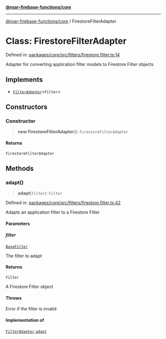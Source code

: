 [**@roar-firebase-functions/core**](../README.md)

***

[@roar-firebase-functions/core](../README.md) / FirestoreFilterAdapter

# Class: FirestoreFilterAdapter

Defined in: [packages/core/src/filters/firestore.filter.ts:14](https://github.com/yeatmanlab/roar-firebase-functions/blob/24ea7b8e0f05ba2fca7d62901c43f15726f15a89/packages/core/src/filters/firestore.filter.ts#L14)

Adapter for converting application filter models to Firestore Filter objects

## Implements

- [`FilterAdapter`](../interfaces/FilterAdapter.md)\<`Filter`\>

## Constructors

### Constructor

> **new FirestoreFilterAdapter**(): `FirestoreFilterAdapter`

#### Returns

`FirestoreFilterAdapter`

## Methods

### adapt()

> **adapt**(`filter`): `Filter`

Defined in: [packages/core/src/filters/firestore.filter.ts:42](https://github.com/yeatmanlab/roar-firebase-functions/blob/24ea7b8e0f05ba2fca7d62901c43f15726f15a89/packages/core/src/filters/firestore.filter.ts#L42)

Adapts an application filter to a Firestore Filter

#### Parameters

##### filter

[`BaseFilter`](../type-aliases/BaseFilter.md)

The filter to adapt

#### Returns

`Filter`

A Firestore Filter object

#### Throws

Error if the filter is invalid

#### Implementation of

[`FilterAdapter`](../interfaces/FilterAdapter.md).[`adapt`](../interfaces/FilterAdapter.md#adapt)
